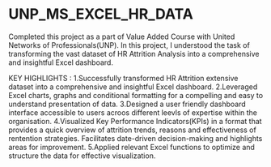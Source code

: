 # UNP_MS_EXCEL_HR_DATA

Completed this project as a part of Value Added Course with United Networks of Professionals(UNP). In this project, I understood the task of transforming the vast dataset of HR Attrition Analysis into a comprehensive and insightful Excel dashboard.

KEY HIGHLIGHTS :
1.Successfully transformed HR Attrition extensive dataset into a comprehensive and insightful Excel dashboard.
2.Leveraged Excel charts, graphs and conditional formatting for a compelling and easy to understand presentation of data.
3.Designed a user friendly dashboard interface accessible to users acroos different leevls of expertise within the organisation.
4.Visualized Key Performance Indicators(KPIs) in a format that provides a quick overview of attrition trends, reasons and effectiveness of rentention strategies. Facilitates date-driven decision-making and highlights areas for improvement.
5.Applied relevant Excel functions to optimize and structure the data for effective visualization.
